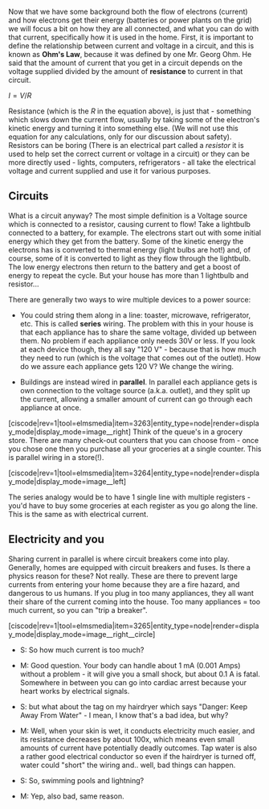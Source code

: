 Now that we have some background both the flow of electrons (current) and how electrons get their energy (batteries or power plants on the grid) we will focus a bit on how they are all connected, and what you can do with that current, specifically how it is used in the home. First, it is important to define the relationship between current and voltage in a circuit, and this is known as **Ohm's Law**, because it was defined by one Mr. Georg Ohm. He said that the amount of current that you get in a circuit depends on the voltage supplied divided by the amount of **resistance** to current in that circuit. 

$I= V/R$    

Resistance (which is the $R$ in the equation above), is just that - something which slows down the current flow, usually by taking some of the electron's kinetic energy and turning it into something else.  (We will not use this equation for any calculations, only for our discussion about safety). Resistors can be boring (There is an electrical part called a _resistor_  it is used to help set the correct current or voltage in a circuit) or they can be more directly used - lights, computers, refrigerators - all take the electrical voltage and current supplied and use it for various purposes.


## Circuits 
What is a circuit anyway? The most simple definition is a Voltage source which is connected to a resistor, causing current to flow! Take a lightbulb connected to a battery, for example. The electrons start out with some initial energy which they get from the battery. Some of the kinetic energy the electrons has is converted to thermal energy (light bulbs are hot!) and, of course, some of it is converted to light as they flow through the lightbulb. The low energy electrons then return to the battery and get a boost of energy to repeat the cycle. But your house has more than 1 lightbulb and resistor...

There are generally two ways to wire multiple devices to a power source: 
- You could string them along in a line: toaster, microwave, refrigerator, etc. This is called **series** wiring. The problem with this in your house is that each appliance has to share the same voltage, divided up between them. No problem if each appliance only needs 30V or less. If you look at each device though, they all say "120 V" - because that is how much they need to run (which is the voltage that comes out of the outlet). How do we assure each appliance gets 120 V?  We change the wiring. 

- Buildings are instead wired in **parallel**. In parallel each appliance gets is own connection to the voltage source (a.k.a. outlet), and they split up the current, allowing a smaller amount of current can go through each appliance at once. 

[ciscode|rev=1|tool=elmsmedia|item=3263|entity_type=node|render=display_mode|display_mode=image__right]
Think of the queue's in a grocery store. There are many check-out counters that you can choose from - once you chose one then you purchase all your groceries at a single counter. This is parallel wiring in a store(!).

[ciscode|rev=1|tool=elmsmedia|item=3264|entity_type=node|render=display_mode|display_mode=image__left]

The series analogy would be to have 1 single line with multiple registers - you'd have to buy some groceries at each register as you go along the line. This is the same as with electrical current. 

## Electricity and you

Sharing current in parallel is where circuit breakers come into play. Generally, homes are equipped with circuit breakers and fuses. Is there a physics reason for these? Not really. These are there to prevent large currents from entering your home because they are a fire hazard, and dangerous to us humans. If you plug in too many appliances, they all want their share of the current coming into the house. Too many appliances = too much current, so you can "trip a breaker". 

[ciscode|rev=1|tool=elmsmedia|item=3265|entity_type=node|render=display_mode|display_mode=image__right__circle]

- S: So how much current is too much? 
- M: Good question. Your body can handle about 1 mA (0.001 Amps) without a problem - it will give you a small shock, but about 0.1 A is fatal. Somewhere in between you can go into cardiac arrest because your heart works by electrical signals.

- S: but what about the tag on my hairdryer which says "Danger: Keep Away From Water" - I mean, I know that's a bad idea, but why?
- M: Well, when your skin is wet, it conducts electricity much easier, and its resistance decreases by about 100x,  which means even small amounts of current have potentially deadly outcomes. Tap water is also a rather good electrical conductor so even if the hairdryer is turned off, water could "short" the wiring and.. well, bad things can happen. 
- S: So, swimming pools and lightning?
- M: Yep, also bad, same reason.
